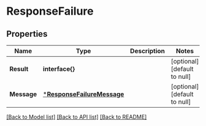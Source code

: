 # ResponseFailure

## Properties
Name | Type | Description | Notes
------------ | ------------- | ------------- | -------------
**Result** | **interface{}** |  | [optional] [default to null]
**Message** | [***ResponseFailureMessage**](ResponseFailure_message.md) |  | [optional] [default to null]

[[Back to Model list]](../README.md#documentation-for-models) [[Back to API list]](../README.md#documentation-for-api-endpoints) [[Back to README]](../README.md)


